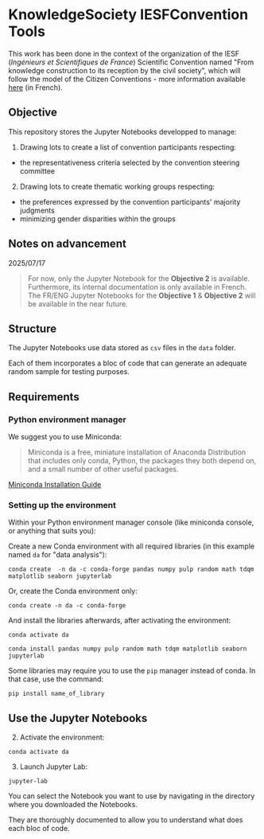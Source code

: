 # KnowledgeSociety IESFConvention Tools

This work has been done in the context of the organization of the IESF (*Ingénieurs et Scientifiques de France*) Scientific Convention named "From knowledge construction to its reception by the civil society", which will follow the model  of the Citizen Conventions - more information available [here](https://conventions.iesf.fr/convention-connaissances/home) (in French).

## Objective

This repository stores the Jupyter Notebooks developped to manage: 
1. Drawing lots to create a list of convention participants respecting: 
  - the representativeness criteria selected by the convention steering committee 
2. Drawing lots to create thematic working groups respecting:
  - the preferences expressed by the convention participants' majority judgments
  - minimizing gender disparities within the groups

## Notes on advancement

2025/07/17 

>For now, only the Jupyter Notebook for the **Objective 2** is available. Furthermore, its internal documentation is only available in French. The FR/ENG Jupyter Notebooks for the **Objective 1** & **Objective 2** will be available in the near future.

## Structure

The Jupyter Notebooks use data stored as `csv` files in the `data` folder.

Each of them incorporates a bloc of code that can generate an adequate random sample for testing purposes.

## Requirements

### Python environment manager

We suggest you to use Miniconda:

> Miniconda is a free, miniature installation of Anaconda Distribution that includes only conda, Python, the packages they both depend on, and a small number of other useful packages.

[Miniconda Installation Guide](https://www.anaconda.com/docs/getting-started/miniconda/main)

### Setting up the environment

Within your Python environment manager console (like miniconda console, or anything that suits you):

Create a new Conda environment with all required libraries (in this example named `da` for "data analysis"):

```
conda create  -n da -c conda-forge pandas numpy pulp random math tdqm matplotlib seaborn jupyterlab
```

Or, create the Conda environment only:

```
conda create -n da -c conda-forge
```

And install the libraries afterwards, after activating the environment:

```
conda activate da
```

```
conda install pandas numpy pulp random math tdqm matplotlib seaborn jupyterlab
```

Some libraries may require you to use  the `pip` manager instead of conda. In that case, use the command:

```
pip install name_of_library
```

## Use the Jupyter Notebooks

2.  Activate the environment:

```
conda activate da
```

3. Launch Jupyter Lab:

```
jupyter-lab
```
You can select the Notebook you want to use by navigating in the directory where you downloaded the Notebooks.

They are thoroughly documented to allow you to understand what does each bloc of code.
